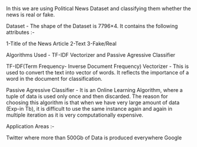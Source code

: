 In this we are using Political News Dataset and classifying them whether the news is real or fake.

Dataset - The shape of the Dataset is 7796×4. It contains the following attributes :-

1-Title of the News Article 2-Text 3-Fake/Real

Algorithms Used - TF-IDF Vectorizer and Passive Agressive Classifier

TF-IDF(Term Frequency- Inverse Document Frequency) Vectorizer - This is used to convert the text into vector of words. It reflects the importance of a word in the document for classification.

Passive Agressive Classifier - It is an Online Learning Algorithm, where a tuple of data is used only once and then discarded. The reason for choosing this algorithm is that when we have very large amount of data (Exp-in Tb), it is difficult to use the same instance again and again in multiple iteration as it is very computationally expensive.

Application Areas :-

Twitter where more than 500Gb of Data is produced everywhere Google

